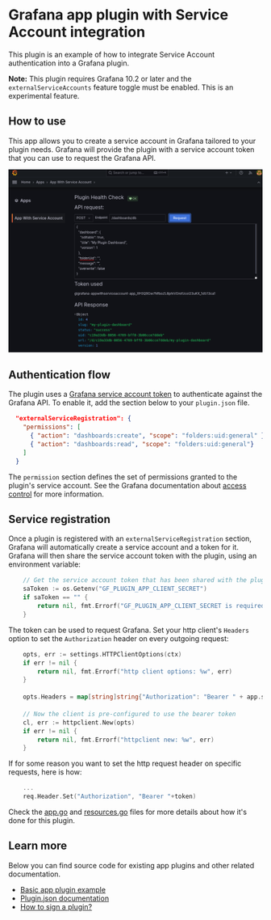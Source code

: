 # Grafana app plugin with Service Account integration

This plugin is an example of how to integrate Service Account authentication into a Grafana plugin.

**Note:** This plugin requires Grafana 10.2 or later and the `externalServiceAccounts` feature toggle must be enabled. This is an experimental feature.

## How to use

This app allows you to create a service account in Grafana tailored to your plugin needs. Grafana will provide the plugin with a service account token that you can use to request the Grafana API.

![screenshot](./src/img/screenshot-showcase.png)

## Authentication flow

The plugin uses a [Grafana service account token](https://grafana.com/docs/grafana/latest/administration/service-accounts/#service-account-tokens) to authenticate against the Grafana API. To enable it, add the section below to your `plugin.json` file.

```json
  "externalServiceRegistration": {
    "permissions": [
      { "action": "dashboards:create", "scope": "folders:uid:general" },
      { "action": "dashboards:read", "scope": "folders:uid:general"}
	]
  }
```

The `permission` section defines the set of permissions granted to the plugin's service account.
See the Grafana documentation about [access control](https://grafana.com/docs/grafana/latest/administration/roles-and-permissions/access-control/) for more information.

## Service registration

Once a plugin is registered with an `externalServiceRegistration` section, Grafana will automatically create a service account and a token for it. Grafana will then share the service account token with the plugin, using an environment variable:

```go
	// Get the service account token that has been shared with the plugin
	saToken := os.Getenv("GF_PLUGIN_APP_CLIENT_SECRET")
	if saToken == "" {
		return nil, fmt.Errorf("GF_PLUGIN_APP_CLIENT_SECRET is required")
	}
```

The token can be used to request Grafana. Set your http client's `Headers` option to set the `Authorization` header on every outgoing request:
```go
	opts, err := settings.HTTPClientOptions(ctx)
	if err != nil {
		return nil, fmt.Errorf("http client options: %w", err)
	}

	opts.Headers = map[string]string{"Authorization": "Bearer " + app.saToken}

	// Now the client is pre-configured to use the bearer token
	cl, err := httpclient.New(opts)
	if err != nil {
		return nil, fmt.Errorf("httpclient new: %w", err)
	}
```

If for some reason you want to set the http request header on specific requests, here is how:

```go
    ...
    req.Header.Set("Authorization", "Bearer "+token)
```

Check the [app.go](./pkg/plugin/app.go) and [resources.go](./pkg/plugin/resources.go) files for more details about how it's done for this plugin.

## Learn more

Below you can find source code for existing app plugins and other related documentation.

- [Basic app plugin example](https://github.com/grafana/grafana-plugin-examples/tree/master/examples/app-basic#readme)
- [Plugin.json documentation](https://grafana.com/developers/plugin-tools/reference-plugin-json)
- [How to sign a plugin?](https://grafana.com/developers/plugin-tools/publish-a-plugin/sign-a-plugin)
